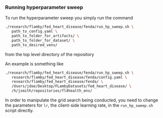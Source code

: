 ### Running hyperparameter sweep

To run the hyperparameter sweep you simply run the command

```bash
./research/flamby/fed_heart_disease/fenda/run_hp_sweep.sh \
   path_to_config.yaml \
   path_to_folder_for_artifacts/ \
   path_to_folder_for_dataset/ \
   path_to_desired_venv/
```

from the top level directory of the repository

An example is something like
``` bash
./research/flamby/fed_heart_disease/fenda/run_hp_sweep.sh \
   research/flamby/fed_heart_disease/fenda/config.yaml \
   research/flamby/fed_heart_disease/fenda/ \
   /Users/jdoe/Desktop/FLambyDatasets/fed_heart_disease/ \
   /h/jsmith/repositories/fl4health_env/
```

In order to manipulate the grid search being conducted, you need to change the parameters for `lr`, the client-side learning rate, in the `run_hp_sweep.sh` script directly.
